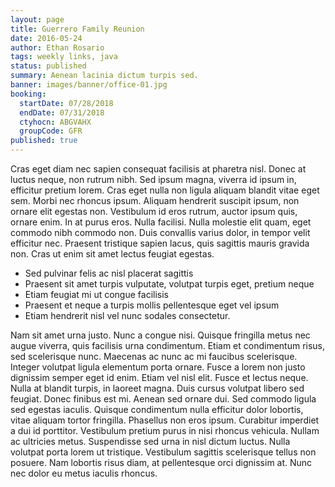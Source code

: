 ```yaml
---
layout: page
title: Guerrero Family Reunion
date: 2016-05-24
author: Ethan Rosario
tags: weekly links, java
status: published
summary: Aenean lacinia dictum turpis sed.
banner: images/banner/office-01.jpg
booking:
  startDate: 07/28/2018
  endDate: 07/31/2018
  ctyhocn: ABGVAHX
  groupCode: GFR
published: true
---
```

Cras eget diam nec sapien consequat facilisis at pharetra nisl. Donec at luctus neque, non rutrum nibh. Sed ipsum magna, viverra id ipsum in, efficitur pretium lorem. Cras eget nulla non ligula aliquam blandit vitae eget sem. Morbi nec rhoncus ipsum. Aliquam hendrerit suscipit ipsum, non ornare elit egestas non. Vestibulum id eros rutrum, auctor ipsum quis, ornare enim. In at purus eros. Nulla facilisi. Nulla molestie elit quam, eget commodo nibh commodo non. Duis convallis varius dolor, in tempor velit efficitur nec. Praesent tristique sapien lacus, quis sagittis mauris gravida non. Cras ut enim sit amet lectus feugiat egestas.

* Sed pulvinar felis ac nisl placerat sagittis
* Praesent sit amet turpis vulputate, volutpat turpis eget, pretium neque
* Etiam feugiat mi ut congue facilisis
* Praesent et neque a turpis mollis pellentesque eget vel ipsum
* Etiam hendrerit nisl vel nunc sodales consectetur.

Nam sit amet urna justo. Nunc a congue nisi. Quisque fringilla metus nec augue viverra, quis facilisis urna condimentum. Etiam et condimentum risus, sed scelerisque nunc. Maecenas ac nunc ac mi faucibus scelerisque. Integer volutpat ligula elementum porta ornare. Fusce a lorem non justo dignissim semper eget id enim. Etiam vel nisl elit. Fusce et lectus neque. Nulla at blandit turpis, in laoreet magna. Duis cursus volutpat libero sed feugiat. Donec finibus est mi. Aenean sed ornare dui.
Sed commodo ligula sed egestas iaculis. Quisque condimentum nulla efficitur dolor lobortis, vitae aliquam tortor fringilla. Phasellus non eros ipsum. Curabitur imperdiet a dui id porttitor. Vestibulum pretium purus in nisi rhoncus vehicula. Nullam ac ultricies metus. Suspendisse sed urna in nisl dictum luctus. Nulla volutpat porta lorem ut tristique. Vestibulum sagittis scelerisque tellus non posuere. Nam lobortis risus diam, at pellentesque orci dignissim at. Nunc nec dolor eu metus iaculis rhoncus.

